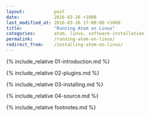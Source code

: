 ```yaml
---
layout:           post
date:             2016-03-26 +1000
last_modified_at: 2016-03-26 17:00:00 +1000
title:            "Running Atom on Linux"
categories:       atom, linux, software-installation
permalink:        /running-atom-on-linux/
redirect_from:    /installing-atom-on-linux/
---
```


{% include_relative 01-introduction.md %}

{% include_relative 02-plugins.md %}

{% include_relative 03-installing.md %}

{% include_relative 04-source.md %}

{% include_relative footnotes.md %}
